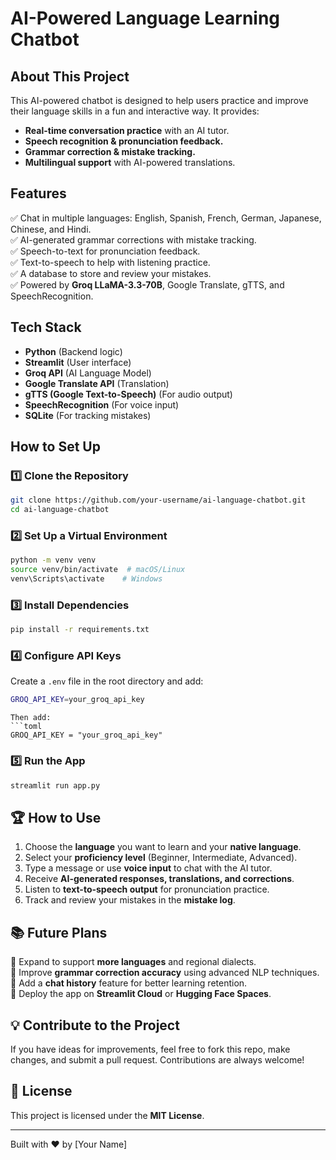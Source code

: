 #  AI-Powered Language Learning Chatbot

##  About This Project
This AI-powered chatbot is designed to help users practice and improve their language skills in a fun and interactive way. It provides:
- **Real-time conversation practice** with an AI tutor.
- **Speech recognition & pronunciation feedback.**
- **Grammar correction & mistake tracking.**
- **Multilingual support** with AI-powered translations.

##  Features
✅ Chat in multiple languages: English, Spanish, French, German, Japanese, Chinese, and Hindi.  
✅ AI-generated grammar corrections with mistake tracking.  
✅ Speech-to-text for pronunciation feedback.  
✅ Text-to-speech to help with listening practice.  
✅ A database to store and review your mistakes.  
✅ Powered by **Groq LLaMA-3.3-70B**, Google Translate, gTTS, and SpeechRecognition.  

##  Tech Stack
- **Python** (Backend logic)
- **Streamlit** (User interface)
- **Groq API** (AI Language Model)
- **Google Translate API** (Translation)
- **gTTS (Google Text-to-Speech)** (For audio output)
- **SpeechRecognition** (For voice input)
- **SQLite** (For tracking mistakes)

##  How to Set Up
### 1️⃣ Clone the Repository
```bash
git clone https://github.com/your-username/ai-language-chatbot.git
cd ai-language-chatbot
```

### 2️⃣ Set Up a Virtual Environment
```bash
python -m venv venv
source venv/bin/activate  # macOS/Linux
venv\Scripts\activate    # Windows
```

### 3️⃣ Install Dependencies
```bash
pip install -r requirements.txt
```

### 4️⃣ Configure API Keys
Create a `.env` file in the root directory and add:
```bash
GROQ_API_KEY=your_groq_api_key
```

```
Then add:
```toml
GROQ_API_KEY = "your_groq_api_key"
```

### 5️⃣ Run the App
```bash
streamlit run app.py
```

## 🏆 How to Use
1. Choose the **language** you want to learn and your **native language**.
2. Select your **proficiency level** (Beginner, Intermediate, Advanced).
3. Type a message or use **voice input** to chat with the AI tutor.
4. Receive **AI-generated responses, translations, and corrections**.
5. Listen to **text-to-speech output** for pronunciation practice.
6. Track and review your mistakes in the **mistake log**.

## 📚 Future Plans
🔹 Expand to support **more languages** and regional dialects.  
🔹 Improve **grammar correction accuracy** using advanced NLP techniques.  
🔹 Add a **chat history** feature for better learning retention.  
🔹 Deploy the app on **Streamlit Cloud** or **Hugging Face Spaces**.  

## 💡 Contribute to the Project
If you have ideas for improvements, feel free to fork this repo, make changes, and submit a pull request. Contributions are always welcome!

## 📜 License
This project is licensed under the **MIT License**.

---

Built with ❤️ by [Your Name]

